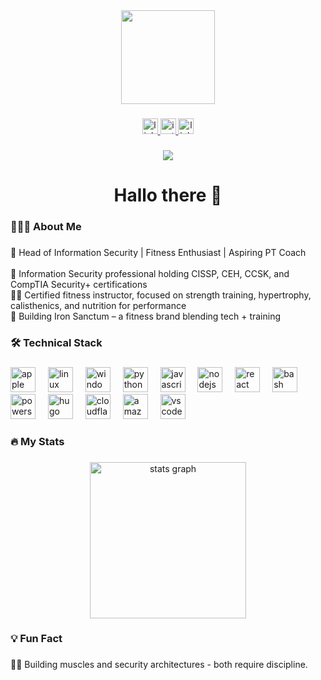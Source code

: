 <div align="center">
  <img height="150" src="https://media2.giphy.com/media/v1.Y2lkPTc5MGI3NjExa2xveDVhN3V0Ym15aTZkc2ppYWp3eHk1aGR4ZjVtczhvODY4ZmlqNiZlcD12MV9pbnRlcm5hbF9naWZfYnlfaWQmY3Q9Zw/R5dspTNJBVL51hiSN7/giphy.gif"  />
</div>

###

<div align="center">
  <a href="https://www.linkedin.com/in/kikototev/" target="_blank">
    <img src="https://img.shields.io/static/v1?message=LinkedIn&logo=linkedin&label=&color=0077B5&logoColor=white&labelColor=&style=for-the-badge" height="25" alt="linkedin logo"  />
  </a>
  <a href="https://www.instagram.com/kiriltotev/" target="_blank">
    <img src="https://img.shields.io/static/v1?message=Instagram&logo=instagram&label=&color=E4405F&logoColor=white&labelColor=&style=for-the-badge" height="25" alt="instagram logo"  />
  </a>
  <a href="https://linktr.ee/kiriltotev" target="_blank">
    <img src="https://img.shields.io/static/v1?message=Linktree&logo=linktree&label=&color=1de9b6&logoColor=white&labelColor=&style=for-the-badge" height="25" alt="linktree logo"  />
  </a>
</div>

###

<div align="center">
  <img src="https://visitor-badge.laobi.icu/badge?page_id=ronin-kuko.ronin-kuko&"  />
</div>

###

<h1 align="center">Hallo there 👋</h1>

###

<h3 align="left">👨🏻‍💻 About Me</h3>

###

<p align="left">🎯 Head of Information Security | Fitness Enthusiast | Aspiring PT Coach<br><br>🔐 Information Security professional holding CISSP, CEH, CCSK, and CompTIA Security+ certifications<br>🏋️‍♂️ Certified fitness instructor, focused on strength training, hypertrophy, calisthenics, and nutrition for performance<br>🚀 Building Iron Sanctum – a fitness brand blending tech + training</p>

###

<h3 align="left">🛠 Technical Stack</h3>

###

<div align="left">
  <img src="https://cdn.simpleicons.org/apple/000000" height="40" alt="apple logo"  />
  <img width="12" />
  <img src="https://skillicons.dev/icons?i=linux" height="40" alt="linux logo"  />
  <img width="12" />
  <img src="https://cdn.jsdelivr.net/gh/devicons/devicon/icons/windows8/windows8-original.svg" height="40" alt="windows8 logo"  />
  <img width="12" />
  <img src="https://skillicons.dev/icons?i=py" height="40" alt="python logo"  />
  <img width="12" />
  <img src="https://skillicons.dev/icons?i=js" height="40" alt="javascript logo"  />
  <img width="12" />
  <img src="https://skillicons.dev/icons?i=nodejs" height="40" alt="nodejs logo"  />
  <img width="12" />
  <img src="https://skillicons.dev/icons?i=react" height="40" alt="react logo"  />
  <img width="12" />
  <img src="https://skillicons.dev/icons?i=bash" height="40" alt="bash logo"  />
  <img width="12" />
  <img src="https://skillicons.dev/icons?i=powershell" height="40" alt="powershell logo"  />
  <img width="12" />
  <img src="https://cdn.jsdelivr.net/gh/devicons/devicon/icons/hugo/hugo-original.svg" height="40" alt="hugo logo"  />
  <img width="12" />
  <img src="https://skillicons.dev/icons?i=cloudflare" height="40" alt="cloudflare logo"  />
  <img width="12" />
  <img src="https://skillicons.dev/icons?i=aws" height="40" alt="amazonwebservices logo"  />
  <img width="12" />
  <img src="https://skillicons.dev/icons?i=vscode" height="40" alt="vscode logo"  />
</div>

###

<h3 align="left">🔥 My Stats </h3>

###

<div align="center">
  <img src="https://github-readme-stats.vercel.app/api?username=ronin-kuko&show_icons=true&theme=tokyonight" height="250" alt="stats graph"  />
</div>

###

<h3 align="left">💡 Fun Fact </h3>

###

<p align="left">💪🏼 Building muscles and security architectures - both require discipline.</p>

###
